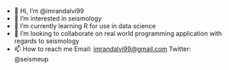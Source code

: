 - 👋 Hi, I’m @imrandalvi99
- 👀 I’m interested in seismology
- 🌱 I’m currently learning R for use in data science
- 💞️ I’m looking to collaborate on real world programming application with regards to seismology
- 📫 How to reach me Email: imrandalvi99@gmail.com
                      Twitter: @seismeup

<!---
imrandalvi99/imrandalvi99 is a ✨ special ✨ repository because its `README.md` (this file) appears on your GitHub profile.
You can click the Preview link to take a look at your changes.
--->
